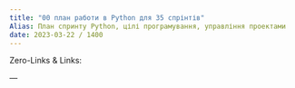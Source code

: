 ```yaml
---
title: "00 план работи в Python для 35 спрінтів"
Alias: План спринту Python, цілі програмування, управління проектами
date: 2023-03-22 / 1400  
---
```

Zero-Links & Links:  


—  
